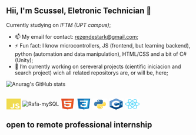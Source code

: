 ## Hii, I'm Scussel, Eletronic Technician 📍

Currently studying on *IFTM (UPT campus)*;
- 📫 My email for contact: rezendestark@gmail.com;
- ⚡ Fun fact: I know microcontrollers, JS (frontend, but learning backend), python (automation and data manipulation), HTML/CSS and a bit of C# (Unity);
- 🔭 I’m currently working on sereveral projects (cientific iniciacion and search project) wich all related repositorys are, or will be, here;

![Anurag's GitHub stats](https://github-readme-stats.vercel.app/api?username=ViniScussel&show_icons=true&theme=gruvbox)

<div style="display: inline_block"><br>
  <img align="center" alt="Rafa-Js" height="30" width="40" src="https://raw.githubusercontent.com/devicons/devicon/master/icons/javascript/javascript-plain.svg">
  <img align="center" alt="Rafa-mySQL" height="30" width="40" src="https://cdn.jsdelivr.net/gh/devicons/devicon/icons/mysql/mysql-original-wordmark.svg" />
  <img align="center" alt="Rafa-HTML" height="30" width="40" src="https://raw.githubusercontent.com/devicons/devicon/master/icons/html5/html5-original.svg">
  <img align="center" alt="Rafa-CSS" height="30" width="40" src="https://raw.githubusercontent.com/devicons/devicon/master/icons/css3/css3-original.svg">
  <img align="center" alt="Rafa-Python" height="30" width="40" src="https://raw.githubusercontent.com/devicons/devicon/master/icons/python/python-original.svg">
  <img align="center" alt="Rafa-Cplusplus" height="30" width="40" src="https://raw.githubusercontent.com/devicons/devicon/master/icons/cplusplus/cplusplus-original.svg">
  <img align="center" alt="Rafa-Cplusplus" height="30" width="40" src="https://raw.githubusercontent.com/devicons/devicon/master/icons/react/react-original.svg">
</div>

<h2> open to remote professional internship </h2>

<!--
**ViniScussel/ViniScussel** is a ✨ _special_ ✨ repository because its `README.md` (this file) appears on your GitHub profile.

Here are some ideas to get you started:

- 🔭 I’m currently working on ...
- 🌱 I’m currently learning ...
- 👯 I’m looking to collaborate on ...
- 🤔 I’m looking for help with ...
- 💬 Ask me about ...
- 📫 How to reach me: ...
- 😄 Pronouns: ...
- ⚡ Fun fact: ...
-->
